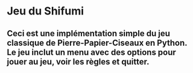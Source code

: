 # Jeu du Shifumi 

## Ceci est une implémentation simple du jeu classique de Pierre-Papier-Ciseaux en Python. Le jeu inclut un menu avec des options pour jouer au jeu, voir les règles et quitter.
